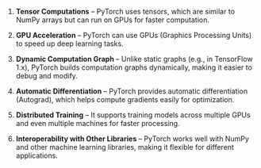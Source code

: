

1. **Tensor Computations** – PyTorch uses tensors, which are similar to NumPy arrays but can run on GPUs for faster computation.

2. **GPU Acceleration** – PyTorch can use GPUs (Graphics Processing Units) to speed up deep learning tasks.

3. **Dynamic Computation Graph** – Unlike static graphs (e.g., in TensorFlow 1.x), PyTorch builds computation graphs dynamically, making it easier to debug and modify.

4. **Automatic Differentiation** – PyTorch provides automatic differentiation (Autograd), which helps compute gradients easily for optimization.

5. **Distributed Training** – It supports training models across multiple GPUs and even multiple machines for faster processing.

6. **Interoperability with Other Libraries** – PyTorch works well with NumPy and other machine learning libraries, making it flexible for different applications. 
